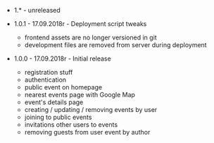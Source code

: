 
* 1.* - unreleased

* 1.0.1 - 17.09.2018r - Deployment script tweaks
    * frontend assets are no longer versioned in git
    * development files are removed from server during deployment

* 1.0.0 - 17.09.2018r - Initial release
    * registration stuff
    * authentication
    * public event on homepage
    * nearest events page with Google Map
    * event's details page
    * creating / updating / removing events by user
    * joining to public events
    * invitations other users to events
    * removing guests from user event by author
